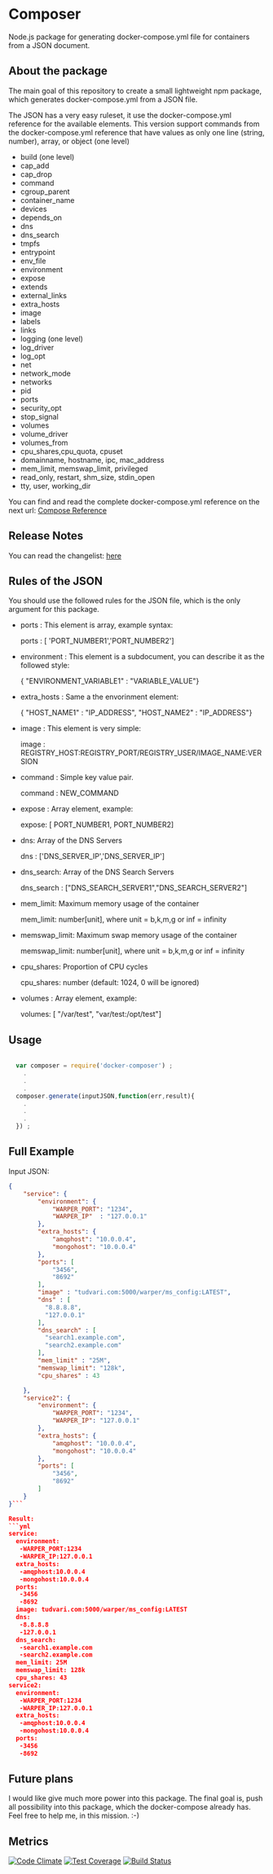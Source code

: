 # Composer
Node.js package for generating docker-compose.yml file for containers from a JSON document.

## About the package

The main goal of this repository to create a small lightweight npm package, which generates docker-compose.yml from a JSON file.


The JSON has a very easy ruleset, it use the docker-compose.yml reference for the available elements. This version support commands from the docker-compose.yml reference that have values as only one line (string, number), array, or object (one level)

- build (one level)
- cap_add
- cap_drop
- command
- cgroup_parent
- container_name
- devices
- depends_on
- dns
- dns_search
- tmpfs
- entrypoint
- env_file
- environment
- expose
- extends
- external_links
- extra_hosts
- image
- labels
- links
- logging (one level)
- log_driver
- log_opt
- net
- network_mode
- networks
- pid
- ports
- security_opt
- stop_signal
- volumes
- volume_driver
- volumes_from
- cpu_shares,cpu_quota, cpuset
- domainname, hostname, ipc, mac_address
- mem_limit, memswap_limit, privileged
- read_only, restart, shm_size, stdin_open
- tty, user, working_dir



You can find and read the complete docker-compose.yml reference on the next url: [Compose Reference](https://docs.docker.com/compose/yml/)

## Release Notes

You can read the changelist: [here](https://github.com/tudvari/docker-composer/blob/master/ReleaseNotes.md)

## Rules of the JSON

You should use the followed rules for the JSON file, which is the only argument for this package.

- ports : This element is array, example syntax:

  ports : [ 'PORT_NUMBER1','PORT_NUMBER2']

- environment : This element is a subdocument, you can describe it as the followed style:

  { "ENVIRONMENT_VARIABLE1" : "VARIABLE_VALUE"}

- extra_hosts : Same a the envorinment element:

  { "HOST_NAME1" : "IP_ADDRESS", "HOST_NAME2" : "IP_ADDRESS"}

- image : This element is very simple:

  image : REGISTRY_HOST:REGISTRY_PORT/REGISTRY_USER/IMAGE_NAME:VERSION

- command : Simple key value pair.

  command : NEW_COMMAND

- expose : Array element, example:

  expose: [ PORT_NUMBER1, PORT_NUMBER2]

- dns: Array of the DNS Servers

  dns : ['DNS_SERVER_IP','DNS_SERVER_IP']

- dns_search: Array of the DNS Search Servers

  dns_search : ["DNS_SEARCH_SERVER1","DNS_SEARCH_SERVER2"]

- mem_limit: Maximum memory usage of the container

  mem_limit: number[unit], where unit = b,k,m,g or inf = infinity

- memswap_limit: Maximum swap memory usage of the container

  memswap_limit: number[unit], where unit = b,k,m,g or inf = infinity

- cpu_shares: Proportion of CPU cycles

  cpu_shares: number (default: 1024, 0 will be ignored)

- volumes : Array element, example:

  volumes: [ "/var/test", "var/test:/opt/test"]

## Usage

```javascript

  var composer = require('docker-composer') ;
    .
    .
    .
  composer.generate(inputJSON,function(err,result){
    .
    .
    .
  }) ;
```


## Full Example
Input JSON:

```json
{
    "service": {
        "environment": {
            "WARPER_PORT": "1234",
            "WARPER_IP"  : "127.0.0.1"
        },
        "extra_hosts": {
            "amqphost": "10.0.0.4",
            "mongohost": "10.0.0.4"
        },
        "ports": [
            "3456",
            "8692"
        ],
        "image" : "tudvari.com:5000/warper/ms_config:LATEST",
        "dns" : [
          "8.8.8.8",
          "127.0.0.1"
        ],
        "dns_search" : [
          "search1.example.com",
          "search2.example.com"
        ],
        "mem_limit" : "25M",
        "memswap_limit": "128k",
        "cpu_shares" : 43

    },
    "service2": {
        "environment": {
            "WARPER_PORT": "1234",
            "WARPER_IP": "127.0.0.1"
        },
        "extra_hosts": {
            "amqphost": "10.0.0.4",
            "mongohost": "10.0.0.4"
        },
        "ports": [
            "3456",
            "8692"
        ]
    }
}```

Result:
```yml
service:
  environment:
   -WARPER_PORT:1234
   -WARPER_IP:127.0.0.1
  extra_hosts:
   -amqphost:10.0.0.4
   -mongohost:10.0.0.4
  ports:
   -3456
   -8692
  image: tudvari.com:5000/warper/ms_config:LATEST
  dns:
   -8.8.8.8
   -127.0.0.1
  dns_search:
   -search1.example.com
   -search2.example.com
  mem_limit: 25M
  memswap_limit: 128k
  cpu_shares: 43
service2:
  environment:
   -WARPER_PORT:1234
   -WARPER_IP:127.0.0.1
  extra_hosts:
   -amqphost:10.0.0.4
   -mongohost:10.0.0.4
  ports:
   -3456
   -8692
```




## Future plans

I would like give much more power into this package. The final goal is, push all possibility into this package, which the docker-compose already has. Feel free to help me, in this mission. :-)

## Metrics

[![Code Climate](https://codeclimate.com/github/tudvari/composer/badges/gpa.svg)](https://codeclimate.com/github/tudvari/composer)
[![Test Coverage](https://codeclimate.com/github/tudvari/composer/badges/coverage.svg)](https://codeclimate.com/github/tudvari/composer/coverage)
[![Build Status](https://travis-ci.org/tudvari/docker-composer.svg?branch=master)](https://travis-ci.org/tudvari/docker-composer)
